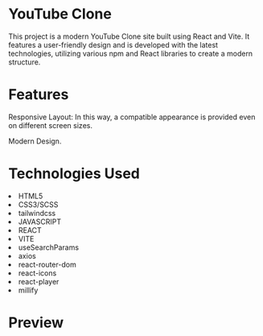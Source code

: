 <h1>YouTube Clone</h1>
  
<p>This project is a modern YouTube Clone site built using React and Vite. It features a user-friendly design and is developed with the latest technologies, utilizing various npm and React libraries to create a modern structure.</p>

<h1>Features</h1>

<p>Responsive Layout: In this way, a compatible appearance is provided even on different screen sizes.</p>
<p>Modern Design.</p>

<h1>Technologies Used</h1>

<li>HTML5</li>
<li>CSS3/SCSS</li>
<li>tailwindcss</li>
<li>JAVASCRIPT</li>
<li>REACT</li>
<li>VITE</li>
<li>useSearchParams</li>
<li>axios</li>
<li>react-router-dom</li>
<li>react-icons</li>
<li>react-player</li>
<li>millify</li>

<h1>Preview</h1>
